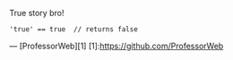 True story bro!

```
'true' == true  // returns false
```

— [ProfessorWeb][1]
[1]:https://github.com/ProfessorWeb
